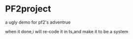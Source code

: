 # PF2project

a ugly demo for pf2's adventrue

when it done,i will re-code it in ts,and make it to be a system

